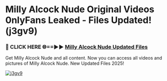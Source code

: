 # Milly Alcock Nude Original Videos 0nlyFans Leaked - Files Updated! (j3gv9)

<h3>🔴 CLICK HERE 🌐==►► <a href="https://tinyurl.com/52m3yx9h" rel="nofollow">Milly Alcock Nude Updated Files</a></h3>

Get Milly Alcock Nude and all content. Now you can access all videos and pictures of Milly Alcock Nude. New Updated Files 2025!

[![j3gv9](https://i.imgur.com/TnHtlc8.gif)](https://tinyurl.com/52m3yx9h)
